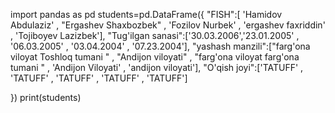 import pandas as pd
students=pd.DataFrame({
    "FISH":[ 'Hamidov Abdulaziz' , "Ergashev Shaxbozbek" , 'Fozilov Nurbek' , 'ergashev faxriddin' , 'Tojiboyev Lazizbek'],
    "Tug'ilgan sanasi":['30.03.2006','23.01.2005' , '06.03.2005' , '03.04.2004' , '07.23.2004'],
    "yashash manzili":["farg'ona viloyat Toshloq tumani " , "Andijon viloyati" , "farg'ona viloyat farg'ona tumani " , 'Andijon Viloyati' , 'andijon viloyati'],
    "O'qish joyi":['TATUFF' , 'TATUFF' , 'TATUFF' , 'TATUFF' , 'TATUFF']
     
     
})
print(students)
